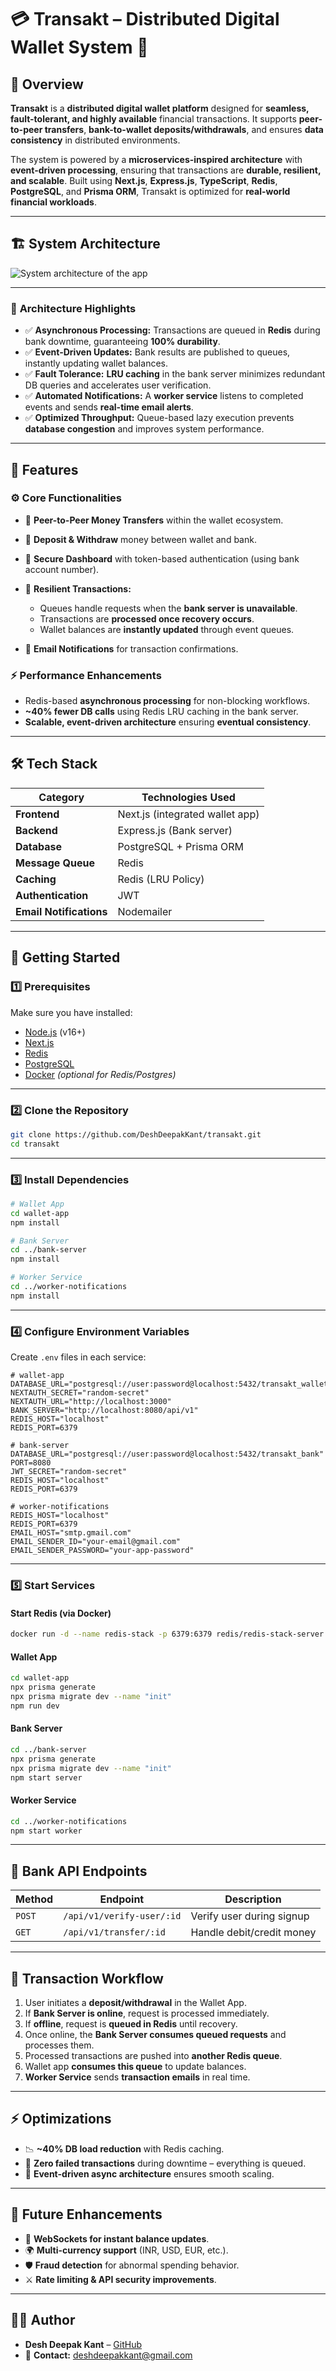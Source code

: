# 💳 **Transakt – Distributed Digital Wallet System** 🚀

## 📌 Overview

**Transakt** is a **distributed digital wallet platform** designed for **seamless, fault-tolerant, and highly available** financial transactions.
It supports **peer-to-peer transfers**, **bank-to-wallet deposits/withdrawals**, and ensures **data consistency** in distributed environments.

The system is powered by a **microservices-inspired architecture** with **event-driven processing**, ensuring that transactions are **durable, resilient, and scalable**. Built using **Next.js**, **Express.js**, **TypeScript**, **Redis**, **PostgreSQL**, and **Prisma ORM**, Transakt is optimized for **real-world financial workloads**.

---

## 🏗️ System Architecture

![System architecture of the app](system-architechture/project-architechture.svg)

---

### 🔑 **Architecture Highlights**

* ✅ **Asynchronous Processing:** Transactions are queued in **Redis** during bank downtime, guaranteeing **100% durability**.
* ✅ **Event-Driven Updates:** Bank results are published to queues, instantly updating wallet balances.
* ✅ **Fault Tolerance:** **LRU caching** in the bank server minimizes redundant DB queries and accelerates user verification.
* ✅ **Automated Notifications:** A **worker service** listens to completed events and sends **real-time email alerts**.
* ✅ **Optimized Throughput:** Queue-based lazy execution prevents **database congestion** and improves system performance.

---

## 🌟 Features

### ⚙️ **Core Functionalities**

* 💸 **Peer-to-Peer Money Transfers** within the wallet ecosystem.
* 🏦 **Deposit & Withdraw** money between wallet and bank.
* 🔐 **Secure Dashboard** with token-based authentication (using bank account number).
* 🔄 **Resilient Transactions:**

  * Queues handle requests when the **bank server is unavailable**.
  * Transactions are **processed once recovery occurs**.
  * Wallet balances are **instantly updated** through event queues.
* 📧 **Email Notifications** for transaction confirmations.

### ⚡ **Performance Enhancements**

* Redis-based **asynchronous processing** for non-blocking workflows.
* **\~40% fewer DB calls** using Redis LRU caching in the bank server.
* **Scalable, event-driven architecture** ensuring **eventual consistency**.

---

## 🛠️ Tech Stack

| Category                | Technologies Used               |
| ----------------------- | ------------------------------- |
| **Frontend**            | Next.js (integrated wallet app) |
| **Backend**             | Express.js (Bank server)        |
| **Database**            | PostgreSQL + Prisma ORM         |
| **Message Queue**       | Redis                           |
| **Caching**             | Redis (LRU Policy)              |
| **Authentication**      | JWT                             |
| **Email Notifications** | Nodemailer                      |

---

## 🚀 Getting Started

### **1️⃣ Prerequisites**

Make sure you have installed:

* [Node.js](https://nodejs.org/) (v16+)
* [Next.js](https://nextjs.org/)
* [Redis](https://redis.io/)
* [PostgreSQL](https://www.postgresql.org/)
* [Docker](https://www.docker.com/) *(optional for Redis/Postgres)*

---

### **2️⃣ Clone the Repository**

```bash
git clone https://github.com/DeshDeepakKant/transakt.git
cd transakt
```

---

### **3️⃣ Install Dependencies**

```bash
# Wallet App
cd wallet-app
npm install

# Bank Server
cd ../bank-server
npm install

# Worker Service
cd ../worker-notifications
npm install
```

---

### **4️⃣ Configure Environment Variables**

Create `.env` files in each service:

```env
# wallet-app
DATABASE_URL="postgresql://user:password@localhost:5432/transakt_wallet"
NEXTAUTH_SECRET="random-secret"
NEXTAUTH_URL="http://localhost:3000"
BANK_SERVER="http://localhost:8080/api/v1"
REDIS_HOST="localhost"
REDIS_PORT=6379

# bank-server
DATABASE_URL="postgresql://user:password@localhost:5432/transakt_bank"
PORT=8080
JWT_SECRET="random-secret"
REDIS_HOST="localhost"
REDIS_PORT=6379

# worker-notifications
REDIS_HOST="localhost"
REDIS_PORT=6379
EMAIL_HOST="smtp.gmail.com"
EMAIL_SENDER_ID="your-email@gmail.com"
EMAIL_SENDER_PASSWORD="your-app-password"
```

---

### **5️⃣ Start Services**

#### Start Redis (via Docker)

```bash
docker run -d --name redis-stack -p 6379:6379 redis/redis-stack-server:latest
```

#### Wallet App

```bash
cd wallet-app
npx prisma generate
npx prisma migrate dev --name "init"
npm run dev
```

#### Bank Server

```bash
cd ../bank-server
npx prisma generate
npx prisma migrate dev --name "init"
npm start server
```

#### Worker Service

```bash
cd ../worker-notifications
npm start worker
```

---

## 📡 Bank API Endpoints

| Method | Endpoint                  | Description               |
| ------ | ------------------------- | ------------------------- |
| `POST` | `/api/v1/verify-user/:id` | Verify user during signup |
| `GET`  | `/api/v1/transfer/:id`    | Handle debit/credit money |

---

## 🔄 Transaction Workflow

1. User initiates a **deposit/withdrawal** in the Wallet App.
2. If **Bank Server is online**, request is processed immediately.
3. If **offline**, request is **queued in Redis** until recovery.
4. Once online, the **Bank Server consumes queued requests** and processes them.
5. Processed transactions are pushed into **another Redis queue**.
6. Wallet app **consumes this queue** to update balances.
7. **Worker Service** sends **transaction emails** in real time.

---

## ⚡ Optimizations

* 📉 **\~40% DB load reduction** with Redis caching.
* 🚦 **Zero failed transactions** during downtime – everything is queued.
* 📡 **Event-driven async architecture** ensures smooth scaling.

---

## 🧩 Future Enhancements

* 🔔 **WebSockets for instant balance updates**.
* 🌍 **Multi-currency support** (INR, USD, EUR, etc.).
* 🛡️ **Fraud detection** for abnormal spending behavior.
* ⚔️ **Rate limiting & API security improvements**.

---

## 👨‍💻 Author

* **Desh Deepak Kant** – [GitHub](https://github.com/DeshDeepakKant)
* 📧 **Contact:** [deshdeepakkant@gmail.com](mailto:deshdeepakkant@gmail.com)